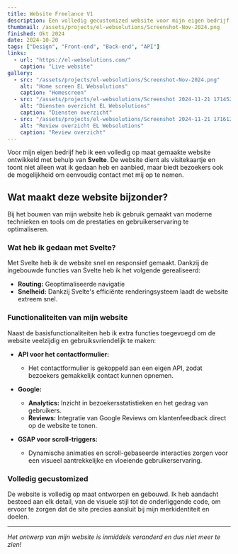 ```yaml
---
title: Website Freelance V1
description: Een volledig gecustomized website voor mijn eigen bedrijf, ontwikkeld met Svelte.
thumbnail: /assets/projects/el-websolutions/Screenshot-Nov-2024.png
finished: Okt 2024
date: 2024-10-20
tags: ["Design", "Front-end", "Back-end", "API"]
links:
  - url: "https://el-websolutions.com/"
    caption: "Live website"
gallery:
  - src: "/assets/projects/el-websolutions/Screenshot-Nov-2024.png"
    alt: "Home screen EL Websolutions"
    caption: "Homescreen"
  - src: "/assets/projects/el-websolutions/Screenshot 2024-11-21 171452.png"
    alt: "Diensten overzicht EL Websolutions"
    caption: "Diensten overzicht"
  - src: "/assets/projects/el-websolutions/Screenshot 2024-11-21 171612.png"
    alt: "Review overzicht EL Websolutions"
    caption: "Review overzicht"
---
```


Voor mijn eigen bedrijf heb ik een volledig op maat gemaakte website ontwikkeld met behulp van **Svelte**. De website dient als visitekaartje en toont niet alleen wat ik gedaan heb en aanbied, maar biedt bezoekers ook de mogelijkheid om eenvoudig contact met mij op te nemen.

## Wat maakt deze website bijzonder?

Bij het bouwen van mijn website heb ik gebruik gemaakt van moderne technieken en tools om de prestaties en gebruikerservaring te optimaliseren.

### Wat heb ik gedaan met Svelte?

Met Svelte heb ik de website snel en responsief gemaakt. Dankzij de ingebouwde functies van Svelte heb ik het volgende gerealiseerd:
- **Routing:** Geoptimaliseerde navigatie
- **Snelheid:** Dankzij Svelte's efficiënte renderingsysteem laadt de website extreem snel.

### Functionaliteiten van mijn website

Naast de basisfunctionaliteiten heb ik extra functies toegevoegd om de website veelzijdig en gebruiksvriendelijk te maken:

- **API voor het contactformulier:**
    - Het contactformulier is gekoppeld aan een eigen API, zodat bezoekers gemakkelijk contact kunnen opnemen.
  
- **Google:**
    - **Analytics:** Inzicht in bezoekersstatistieken en het gedrag van gebruikers.
    - **Reviews:** Integratie van Google Reviews om klantenfeedback direct op de website te tonen.

- **GSAP voor scroll-triggers:**
    - Dynamische animaties en scroll-gebaseerde interacties zorgen voor een visueel aantrekkelijke en vloeiende gebruikerservaring.

### Volledig gecustomized

De website is volledig op maat ontworpen en gebouwd. Ik heb aandacht besteed aan elk detail, van de visuele stijl tot de onderliggende code, om ervoor te zorgen dat de site precies aansluit bij mijn merkidentiteit en doelen.

<hr class="hr_secondair">

*Het ontwerp van mijn website is inmiddels veranderd en dus niet meer te zien!*
